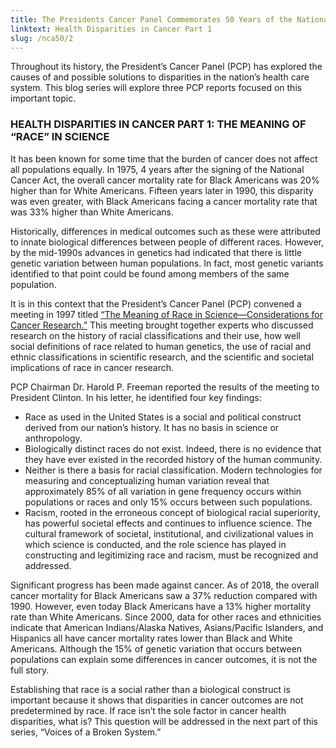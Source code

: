 ```yaml
---
title: The Presidents Cancer Panel Commemorates 50 Years of the National Cancer Act
linktext: Health Disparities in Cancer Part 1
slug: /nca50/2
---
```

<div class="full-report-container">
<div class="left-nav-container">
<left-navigation root="/nca50/"></left-navigation>
</div>
<div class="report-container">

Throughout its history, the President’s Cancer Panel (PCP) has explored the causes of and possible solutions to disparities in the nation’s health care system. This blog series will explore three PCP reports focused on this important topic.

### HEALTH DISPARITIES IN CANCER PART 1: THE MEANING OF “RACE” IN SCIENCE
<div>
<picture-with-quotes
	image_src="nca50-2-1.png"
	image_alt="Dr. Harold P. Freeman"
	image_caption="Dr. Harold P. Freeman was chairman of the PCP from 1991 to 2000."
	quotes='[
{
"text": "Mr. President, we conclude that race does not exist from a biological perspective, but that racism, rooted in the social concept of race, does exist.",
"source": "Dr. Harold P. Freeman, in a letter to President Clinton in 1997"
}
]'>
</div>

It has been known for some time that the burden of cancer does not affect all populations equally. In 1975, 4 years after the signing of the National Cancer Act, the overall cancer mortality rate for Black Americans was 20% higher than for White Americans. Fifteen years later in 1990, this disparity was even greater, with Black Americans facing a cancer mortality rate that was 33% higher than White Americans.

<div>
<image-with-caption
	image_src="nca50-2-2.png"
	image_alt="Overall Cancer Mortality Rate per 100k by Race/Ethnicity 1975-2018"
	image_caption='Figure 1: Overall Cancer Mortality Rate by Race/Ethnicity 1975–2018. Data from <a href="https://seer.cancer.gov">https://seer.cancer.gov</a>. Data on American Indians/Alaska Natives, Asians/Pacific Islanders, and Hispanics were not available prior to 2000.'>
</image-with-caption>
</div>

Historically, differences in medical outcomes such as these were attributed to innate biological differences between people of different races. However, by the mid-1990s advances in genetics had indicated that there is little genetic variation between human populations. In fact, most genetic variants identified to that point could be found among members of the same population.

It is in this context that the President’s Cancer Panel (PCP) convened a meeting in 1997 titled [“The Meaning of Race in Science—Considerations for Cancer Research.”](https://deainfo.nci.nih.gov/advisory/pcp/archive/pcp0497/minutes.pdf) This meeting brought together experts who discussed research on the history of racial classifications and their use, how well social definitions of race related to human genetics, the use of racial and ethnic classifications in scientific research, and the scientific and societal implications of race in cancer research.

PCP Chairman Dr. Harold P. Freeman reported the results of the meeting to President Clinton. In his letter, he identified four key findings:

- Race as used in the United States is a social and political construct derived from our nation’s history. It has no basis in science or anthropology.
- Biologically distinct races do not exist. Indeed, there is no evidence that they have ever existed in the recorded history of the human community.
- Neither is there a basis for racial classification. Modern technologies for measuring and conceptualizing human variation reveal that approximately 85% of all variation in gene frequency occurs within populations or races and only 15% occurs between such populations.
- Racism, rooted in the erroneous concept of biological racial superiority, has powerful societal effects and continues to influence science. The cultural framework of societal, institutional, and civilizational values in which science is conducted, and the role science has played in constructing and legitimizing race and racism, must be recognized and addressed.

Significant progress has been made against cancer. As of 2018, the overall cancer mortality for Black Americans saw a 37% reduction compared with 1990. However, even today Black Americans have a 13% higher mortality rate than White Americans. Since 2000, data for other races and ethnicities indicate that American Indians/Alaska Natives, Asians/Pacific Islanders, and Hispanics all have cancer mortality rates lower than Black and White Americans. Although the 15% of genetic variation that occurs between populations can explain some differences in cancer outcomes, it is not the full story.

Establishing that race is a social rather than a biological construct is important because it shows that disparities in cancer outcomes are not predetermined by race. If race isn’t the sole factor in cancer health disparities, what is? This question will be addressed in the next part of this series, “Voices of a Broken System.”
</div>
</div>
